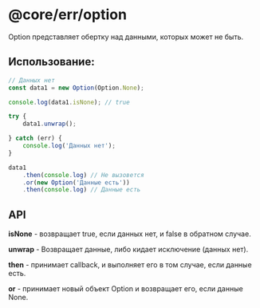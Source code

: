 # @core/err/option

Option представляет обертку над данными, которых может не быть.

## Использование:

```typescript
// Данных нет
const data1 = new Option(Option.None);

console.log(data1.isNone); // true

try {
    data1.unwrap();

} catch (err) {
    console.log('Данных нет');
}

data1
    .then(console.log) // Не вызовется
    .or(new Option('Данные есть'))
    .then(console.log) // Данные есть
```

## API

**isNone** - возвращает true, если данных нет, и false в обратном случае.

**unwrap** - Возвращает данные, либо кидает исключение (данных нет).

**then** - принимает callback, и выполняет его в том случае, если данные есть.

**or** - принимает новый объект Option и возвращает его, если данные None.
